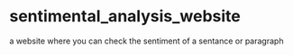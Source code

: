 # sentimental_analysis_website
 a website where you can check the sentiment of a sentance or paragraph
